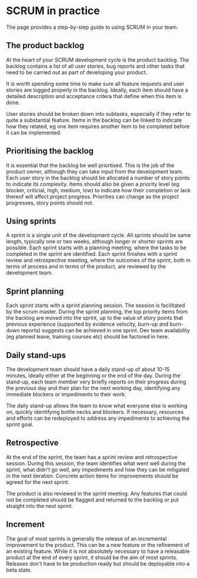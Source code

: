 # SCRUM in practice

The page provides a step-by-step guide to using SCRUM in your team.

## The product backlog

At the heart of your SCRUM development cycle is the product backlog. The backlog contains a list of all user stories, bug reports and other tasks that need to be carried out as part of developing your product. 

It is worth spending some time to make sure all feature requests and user stories are logged properly in the backlog. Ideally, each item should have a detailed description and acceptance critera that define when this item is done. 

User stories should be broken down into subtasks, especially if they refer to quite a substantial feature. Items in the backlog can be linked to indicate how they related, eg one item requires another item to be completed before it can be implemented.

## Prioritising the backlog

It is essential that the backlog be well priortised. This is the job of the product owner, although they can take input from the development team. Each user story in the backlog should be allocated a number of story points to indicate its complexity. Items should also be given a priority level (eg blocker, criticial, high, medium, low) to indicate how their completion or lack thereof will affect project progress. Priorities can change as the project progresses, story points should not.

## Using sprints

A sprint is a single unit of the development cycle. All sprints should be same length, typically one or two weeks, although longer or shorter sprints are possible. Each sprint starts with a planning meeting, where the tasks to be completed in the sprint are identified. Each sprint finishes with a sprint review and retrospective meeting, where the outcomes of the sprint, both in terms of process and in terms of the product, are reviewed by the development team.


## Sprint planning

Each sprint starts with a sprint planning session. The session is facilitated by the scrum master. During the sprint planning, the top priority items from the backlog are moved into the sprint, up to the value of story points that previous experience (supported by evidence velocity, burn-up and burn-down reports) suggests can be achieved in one sprint. Dev team availability (eg planned leave, training courses etc) should be factored in here. 

## Daily stand-ups

The development team should have a daily stand-up of about 10-15 minutes, ideally either at the beginning or the end of the day. During the stand-up, each team member very briefly reports on their progress during the previous day and their plan for the next working day, identifying any immediate blockers or impediments to their work.

The daily stand-up allows the team to know what everyone else is working on, quickly identifying bottle necks and blockers. If necessary, resources and efforts can be redeployed to address any impediments to achieving the sprint goal.

## Retrospective

At the end of the sprint, the team has a sprint review and retrospective session. During this session, the team identifies what went well during the sprint, what didn't go well, any impediments and how they can be mitigated in the next iteration. Concrete action items for improvements should be agreed for the next sprint. 

The product is also reviewed in the sprint meeting. Any features that could not be completed should be flagged and returned to the backlog or put straight into the next sprint.


## Increment

The goal of most sprints is generally the release of an incremental improvement to the product. This can be a new feature or the refinement of an existing feature. While it is not absolutely necessary to have a releasable product at the end of every sprint, it should be the aim of most sprints. Releases don't have to be production ready but should be deployable into a beta state. 

